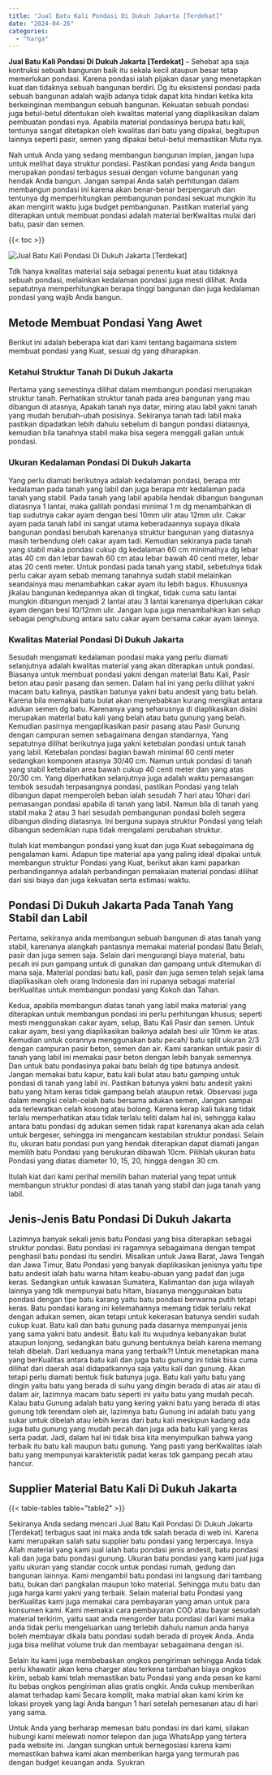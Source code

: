 ```yaml
---
title: "Jual Batu Kali Pondasi Di Dukuh Jakarta [Terdekat]"
date: "2024-04-26"
categories: 
  - "harga"
---
```


**Jual Batu Kali Pondasi Di Dukuh Jakarta \[Terdekat\]** – Sehebat apa saja kontruksi sebuah bangunan baik itu sekala kecil ataupun besar tetap memerlukan pondasi. Karena pondasi ialah pijakan dasar yang menetapkan kuat dan tidaknya sebuah bangunan berdiri. Dg itu eksistensi pondasi pada sebuah bangunan adalah wajib adanya tidak dapat kita hindari ketika kita berkeinginan membangun sebuah bangunan. Kekuatan sebuah pondasi juga betul-betul ditentukan oleh kwalitas material yang diaplikasikan dalam pembuatan pondasi nya. Apabila material pondasinya berupa batu kali, tentunya sangat ditetapkan oleh kwalitas dari batu yang dipakai, begitupun lainnya seperti pasir, semen yang dipakai betul-betul memastikan Mutu nya.

Nah untuk Anda yang sedang membangun bangunan impian, jangan lupa untuk melihat daya struktur pondasi. Pastikan pondasi yang Anda bangun merupakan pondasi terbagus sesuai dengan volume bangunan yang hendak Anda bangun. Jangan sampai Anda salah perhitungan dalam membangun pondasi ini karena akan benar-benar berpengaruh dan tentunya dg memperhitungkan pembangunan pondasi sekuat mungkin itu akan mengirit waktu juga budget pembangunan. Pastikan material yang diterapkan untuk membuat pondasi adalah material berKwalitas mulai dari batu, pasir dan semen.

{{< toc >}}

![Jual Batu Kali Pondasi Di Dukuh Jakarta [Terdekat]](/images/jual-batu-kali-36.png)

Tdk hanya kwalitas material saja sebagai penentu kuat atau tidaknya sebuah pondasi, melainkan kedalaman pondasi juga mesti dilihat. Anda sepatutnya memperhitungkan berapa tinggi bangunan dan juga kedalaman pondasi yang wajib Anda bangun.

## Metode Membuat Pondasi Yang Awet

Berikut ini adalah beberapa kiat dari kami tentang bagaimana sistem membuat pondasi yang Kuat, sesuai dg yang diharapkan.

### Ketahui Struktur Tanah Di Dukuh Jakarta

Pertama yang semestinya dilihat dalam membangun pondasi merupakan struktur tanah. Perhatikan struktur tanah pada area bangunan yang mau dibangun di atasnya, Apakah tanah nya datar, miring atau labil yakni tanah yang mudah berubah-ubah posisinya. Sekiranya tanah tadi labil maka pastikan dipadatkan lebih dahulu sebelum di bangun pondasi diatasnya, kemudian bila tanahnya stabil maka bisa segera menggali galian untuk pondasi.

### Ukuran Kedalaman Pondasi Di Dukuh Jakarta

Yang perlu diamati berikutnya adalah kedalaman pondasi, berapa mtr kedalaman pada tanah yang labil dan juga berapa mtr kedalaman pada tanah yang stabil. Pada tanah yang labil apabila hendak dibangun bangunan diatasnya 1 lantai, maka galilah pondasi minimal 1 m dg menambahkan di tiap sudutnya cakar ayam dengan besi 10mm ulir atau 12mm ulir. Cakar ayam pada tanah labil ini sangat utama keberadaannya supaya dikala bangunan pondasi berubah karenanya struktur bangunan yang diatasnya masih terbendung oleh cakar ayam tadi. Kemudian sekiranya pada tanah yang stabil maka pondasi cukup dg kedalaman 60 cm minimalnya dg lebar atas 40 cm dan lebar bawah 60 cm atau lebar bawah 40 centi meter, lebar atas 20 centi meter. Untuk pondasi pada tanah yang stabil, sebetulnya tidak perlu cakar ayam sebab memang tanahnya sudah stabil melainkan seandainya mau menambahkan cakar ayam itu lebih bagus. Khususnya jikalau bangunan kedepannya akan di tingkat, tidak cuma satu lantai mungkin dibangun menjadi 2 lantai atau 3 lantai karenanya diperlukan cakar ayam dengan besi 10/12mm ulir. Jangan lupa juga menambahkan kan selup sebagai penghubung antara satu cakar ayam bersama cakar ayam lainnya.

### Kwalitas Material Pondasi Di Dukuh Jakarta

Sesudah mengamati kedalaman pondasi maka yang perlu diamati selanjutnya adalah kwalitas material yang akan diterapkan untuk pondasi. Biasanya untuk membuat pondasi yakni dengan material Batu Kali, Pasir beton atau pasir pasang dan semen. Dalam hal ini yang perlu dilihat yakni macam batu kalinya, pastikan batunya yakni batu andesit yang batu belah. Karena bila memakai batu bulat akan menyebabkan kurang mengikat antara adukan semen dg batu. Karenanya yang seharusnya di diaplikasikan disini merupakan material batu kali yang belah atau batu gunung yang belah. Kemudian pasirnya mengaplikasikan pasir pasang atau Pasir Gunung dengan campuran semen sebagaimana dengan standarnya, Yang sepatutnya dilihat berikutnya juga yakni ketebalan pondasi untuk tanah yang labil. Ketebalan pondasi bagian bawah minimal 60 centi meter sedangkan komponen atasnya 30/40 cm. Namun untuk pondasi di tanah yang stabil ketebalan area bawah cukup 40 centi meter dan yang atas 20/30 cm. Yang diperhatikan selanjutnya juga adalah waktu pemasangan tembok sesudah terpasangnya pondasi, pastikan Pondasi yang telah dibangun dapat memperoleh beban ialah sesudah 7 hari atau 10hari dari pemasangan pondasi apabila di tanah yang labil. Namun bila di tanah yang stabil maka 2 atau 3 hari sesudah pembangunan pondasi boleh segera dibangun dinding diatasnya. Ini berguna supaya struktur Pondasi yang telah dibangun sedemikian rupa tidak mengalami perubahan struktur.

Itulah kiat membangun pondasi yang kuat dan juga Kuat sebagaimana dg pengalaman kami. Adapun tipe material apa yang paling ideal dipakai untuk membangun struktur Pondasi yang Kuat, berikut akan kami paparkan perbandingannya adalah perbandingan pemakaian material pondasi dilihat dari sisi biaya dan juga kekuatan serta estimasi waktu.

## Pondasi Di Dukuh Jakarta Pada Tanah Yang Stabil dan Labil

Pertama, sekiranya anda membangun sebuah bangunan di atas tanah yang stabil, karenanya alangkah pantasnya memakai material pondasi Batu Belah, pasir dan juga semen saja. Selain dari mengurangi biaya material, batu pecah ini pun gampang untuk di gunakan dan gampang untuk ditemukan di mana saja. Material pondasi batu kali, pasir dan juga semen telah sejak lama diaplikasikan oleh orang Indonesia dan ini rupanya sebagai material berKualitas untuk membangun pondasi yang Kokoh dan Tahan.

Kedua, apabila membangun diatas tanah yang labil maka material yang diterapkan untuk membangun pondasi ini perlu perhitungan khusus; seperti mesti menggunakan cakar ayam, selup, Batu Kali Pasir dan semen. Untuk cakar ayam, besi yang diaplikasikan baiknya adalah besi ulir 10mm ke atas. Kemudian untuk corannya menggunakan batu pecah/ batu split ukuran 2/3 dengan campuran pasir beton, semen dan air. Kami sarankan untuk pasir di tanah yang labil ini memakai pasir beton dengan lebih banyak semennya. Dan untuk batu pondasinya pakai batu belah dg tipe batunya andesit. Jangan memakai batu kapur, batu kali bulat atau batu gamping untuk pondasi di tanah yang labil ini. Pastikan batunya yakni batu andesit yakni batu yang hitam keras tidak gampang belah ataupun retak. Observasi juga dalam mengisi celah-celah batu bersama adukan semen, Jangan sampai ada terlewatkan celah kosong atau bolong. Karena kerap kali tukang tidak terlalu memperhatikan atau tidak terlalu teliti dalam hal ini, sehingga kalau antara batu pondasi dg adukan semen tidak rapat karenanya akan ada celah untuk bergeser, sehingga ini mengancam kestabilan struktur pondasi. Selain itu, ukuran batu pondasi pun yang hendak diterapkan dapat diamati jangan memilih batu Pondasi yang berukuran dibawah 10cm. Pilihlah ukuran batu Pondasi yang diatas diameter 10, 15, 20, hingga dengan 30 cm.

Itulah kiat dari kami perihal memilih bahan material yang tepat untuk membangun struktur pondasi di atas tanah yang stabil dan juga tanah yang labil.

## Jenis-Jenis Batu Pondasi Di Dukuh Jakarta

Lazimnya banyak sekali jenis batu Pondasi yang bisa diterapkan sebagai struktur pondasi. Batu pondasi ini ragamnya sebagaimana dengan tempat penghasil batu pondasi itu sendiri. Misalkan untuk Jawa Barat, Jawa Tengah dan Jawa Timur, Batu Pondasi yang banyak diaplikasikan jenisnya yaitu tipe batu andesit ialah batu warna hitam keabu-abuan yang padat dan juga keras. Sedangkan untuk kawasan Sumatera, Kalimantan dan juga wilayah lainnya yang tdk mempunyai batu hitam, biasanya menggunakan batu pondasi dengan tipe batu karang yaitu batu pondasi berwarna putih tetapi keras. Batu pondasi karang ini kelemahannya memang tidak terlalu rekat dengan adukan semen, akan tetapi untuk kekerasan batunya sendiri sudah cukup kuat. Batu kali dan batu gunung pada dasarnya mempunyai jenis yang sama yakni batu andesit. Batu kali itu wujudnya kebanyakan bulat ataupun lonjong, sedangkan batu gunung bentuknya belah karena memang telah dibelah. Dari keduanya mana yang terbaik?! Untuk menetapkan mana yang berKualitas antara batu kali dan juga batu gunung ini tidak bisa cuma dilihat dari daerah asal didapatkannya saja yaitu kali dan gunung. Akan tetapi perlu diamati bentuk fisik batunya juga. Batu kali yaitu batu yang dingin yaitu batu yang berada di suhu yang dingin berada di atas air atau di dalam air, lazimnya macam batu seperti ini yaitu batu yang mudah pecah. Kalau batu Gunung adalah batu yang kering yakni batu yang berada di atas gunung tdk terendam oleh air, lazimnya batu Gunung ini adalah batu yang sukar untuk dibelah atau lebih keras dari batu kali meskipun kadang ada juga batu gunung yang mudah pecah dan juga ada batu kali yang keras serta padat. Jadi, dalam hal ini tidak bisa kita menyimpulkan bahwa yang terbaik itu batu kali maupun batu gunung. Yang pasti yang berKwalitas ialah batu yang mempunyai karakteristik padat keras tdk gampang pecah atau hancur.

## Supplier Material Batu Kali Di Dukuh Jakarta

{{< table-tables table="table2" >}}

Sekiranya Anda sedang mencari Jual Batu Kali Pondasi Di Dukuh Jakarta \[Terdekat\] terbagus saat ini maka anda tdk salah berada di web ini. Karena kami merupakan salah satu supplier batu pondasi yang terpercaya. Insya Allah material yang kami jual ialah batu pondasi jenis andesit, batu pondasi kali dan juga batu pondasi gunung. Ukuran batu pondasi yang kami jual juga yaitu ukuran yang standar cocok untuk pondasi rumah, gedung dan bangunan lainnya. Kami mengambil batu pondasi ini langsung dari tambang batu, bukan dari pangkalan maupun toko material. Sehingga mutu batu dan juga harga kami yakni yang terbaik. Selain material batu Pondasi yang berKualitas kami juga memakai cara pembayaran yang aman untuk para konsumen kami. Kami memakai cara pembayaran COD atau bayar sesudah material terkirim, yaitu saat anda mengorder batu pondasi dari kami maka anda tidak perlu mengeluarkan uang terlebih dahulu namun anda hanya boleh membayar dikala batu pondasi sudah berada di proyek Anda. Anda juga bisa melihat volume truk dan membayar sebagaimana dengan isi.

Selain itu kami juga membebaskan ongkos pengiriman sehingga Anda tidak perlu khawatir akan kena charger atau terkena tambahan biaya ongkos kirim, sebab kami telah memastikan batu Pondasi yang anda pesan ke kami itu bebas ongkos pengiriman alias gratis ongkir. Anda cukup memberikan alamat terhadap kami Secara komplit, maka matrial akan kami kirim ke lokasi proyek yang lagi Anda bangun 1 hari setelah pemesanan atau di hari yang sama.

Untuk Anda yang berharap memesan batu pondasi ini dari kami, silakan hubungi kami melewati nomor telepon dan juga WhatsApp yang tertera pada website ini. Jangan sungkan untuk bernegosiasi karena kami memastikan bahwa kami akan memberikan harga yang termurah pas dengan budget keuangan anda. Syukran
